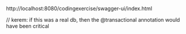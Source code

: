 http://localhost:8080/codingexercise/swagger-ui/index.html

// kerem: if this was a real db, then the @transactional annotation would have been critical
